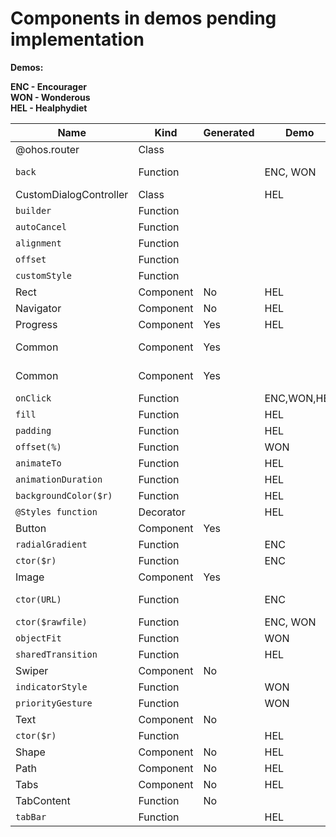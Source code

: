 # Components in demos pending implementation

**Demos:**

**ENC - Encourager**\
**WON - Wonderous**\
**HEL - Healphydiet**


| Name                   | Kind      | Generated | Demo        | Owner/libace    | Status/libace | Owner/ts      | Status/ts | Priority |
|------------------------|-----------|-----------|-------------|-----------------|---------------|---------------|-----------|----------|
| @ohos.router           | Class     |           |             |                 |               |               |           |          |
| `back`                 | Function  |           | ENC, WON    | K. Kirichenko   |               | K. Kirichenko |           | High     |
| CustomDialogController | Class     |           | HEL         |                 |               |               |           | Low      |
| `builder`              | Function  |           |             |                 |               |               |           |          |
| `autoCancel`           | Function  |           |             |                 |               |               |           |          |
| `alignment`            | Function  |           |             |                 |               |               |           |          |
| `offset`               | Function  |           |             |                 |               |               |           |          |
| `customStyle`          | Function  |           |             |                 |               |               |           |          |
| Rect                   | Component | No        | HEL         | ?               |               |               |           | High     |
| Navigator              | Component | No        | HEL         | ?               |               |               |           | High     |
| Progress               | Component | Yes       | HEL         | ?               |               |               | ?         | Medium   |
| Common                 | Component | Yes       |             | R. Sedaikin     | Progress      | R. Sedaikin   |           |          |
| Common                 | Component | Yes       |             | R. Sedaikin     | Progress      | R. Sedaikin   |           |          |
| `onClick`              | Function  |           | ENC,WON,HEL | G. Skroba       | Progress      |               |           | High+    |
| `fill`                 | Function  |           | HEL         |                 |               |               |           | Low      |
| `padding`              | Function  |           | HEL         |                 |               |               |           | Medium   |
| `offset(%)`            | Function  |           | WON         |                 |               |               |           | High     |
| `animateTo`            | Function  |           | HEL         |                 |               |               |           | Medium   |
| `animationDuration`    | Function  |           | HEL         |                 |               |               |           | Medium   |
| `backgroundColor($r)`  | Function  |           | HEL         |                 |               |               |           | Low      |
| `@Styles function`     | Decorator |           | HEL         |                 |               |               |           | Low      |
| Button                 | Component | Yes       |             |                 |               |               |           |          |
| `radialGradient`       | Function  |           | ENC         | K. Kirichenko   |               |               |           | Medium   |
| `ctor($r)`             | Function  |           | ENC         | K. Kirichenko   |               |               |           | High     |
| Image                  | Component | Yes       |             |                 |               |               |           |          |
| `ctor(URL)`            | Function  |           | ENC         | E. Korobeynikov |               |               |           | Medium   |
| `ctor($rawfile)`       | Function  |           | ENC, WON    | A. Tarasov      | Done          |               | Done      | High     |
| `objectFit`            | Function  |           | WON         | ?               |               |               |           | Medium   |
| `sharedTransition`     | Function  |           | HEL         | ?               |               |               |           | Medium   |
| Swiper                 | Component | No        |             |                 |               |               |           |          |
| `indicatorStyle`       | Function  |           | WON         | ?               |               |               |           | Low      |
| `priorityGesture`      | Function  |           | WON         | ?               |               |               |           | Medium   |
| Text                   | Component | No        |             | K. Kirichenko   |               |               |           |          |
| `ctor($r)`             | Function  |           | HEL         |                 |               |               |           | High     |
| Shape                  | Component | No        | HEL         | ?               |               |               |           | High     |
| Path                   | Component | No        | HEL         | ?               |               |               |           | High     |
| Tabs                   | Component | No        | HEL         | ?               |               |               |           | High     |
| TabContent             | Function  | No        |             | ?               |               |               |           | High     |
| `tabBar`               | Function  |           | HEL         | ?               |               |               |           | High     |
